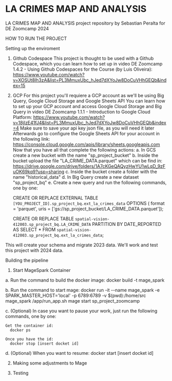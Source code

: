 # LA CRIMES MAP AND ANALYSIS
LA CRIMES MAP AND ANALYSIS project repository by Sebastian Peralta for DE Zoomcamp 2024

HOW TO RUN THE PROJECT

Setting up the enviroment

1) Github Codespace
This project is thought to be used with a Github Codespace, which you can learn how to set up in video DE Zoomcamp 1.4.2 - Using Github Codespaces for the Course (by Luis Oliveira):
https://www.youtube.com/watch?v=XOSUt8Ih3zA&list=PL3MmuxUbc_hJed7dXYoJw8DoCuVHhGEQb&index=15

2) GCP
For this project you'll requiere a GCP account as we'll be using Big Query, Google Cloud Storage and Google Sheets API
You can learn how to set up your GCP account and access Google Cloud Storage and Big Query in video DE Zoomcamp 1.1.1 - Introduction to Google Cloud Platform: https://www.youtube.com/watch?v=18jIzE41fJ4&list=PL3MmuxUbc_hJed7dXYoJw8DoCuVHhGEQb&index=4
Make sure to save your api key json file, as you will need it later
Afterwards go to configure the Google Sheets API for your account in the following link: https://console.cloud.google.com/apis/library/sheets.googleapis.com
Now that you have all that complete the following actions:
  a. In GCS create a new bucket with the name "sp_project_bucket"
  b. Inside the bucket upload the file "LA_CRIME_DATA.parquet" which can be find in: https://drive.google.com/drive/folders/1A7cKGeQAQyzHwYU1wLqD_9zFuOK69kq9?usp=sharing
  c. Inside the bucket create a folder with the name "historical_data"
  d. In Big Query create a new dataset "sp_project_bq"
  e. Create a new query and run the following commands, one by one:
    
    CREATE OR REPLACE EXTERNAL TABLE `[YOU_PROJECT_ID].sp_project_bq.ext_la_crimes_data` OPTIONS ( format = 'parquet', uris = ['gs://sp_project_bucket/LA_CRIME_DATA.parquet']);
    
    CREATE OR REPLACE TABLE `spatial-vision-412003.sp_project_bq.LA_CRIME_DATA` PARTITION BY DATE_REPORTED AS SELECT * FROM `spatial-vision-412003.sp_project_bq.ext_la_crimes_data`;
   
  This will create your schema and migrate 2023 data. We'll work and test this project with 2024 data.


Building the pipeline

1) Start MageSpark Container

  a. Run the command to build the docker image:
    docker build -t mage_spark

  b. Run the command to start mage:
    docker run -it --name mage_spark -e SPARK_MASTER_HOST='local' -p 6789:6789 -v $(pwd):/home/src mage_spark /app/run_app.sh mage start sp_project_zoomcamp

  c. (Optional) In case you want to pause your work, just run the following commands, one by one:

    Get the container id:
      docker ps

    Once you have the id:
      docker stop [insert docket id]

  d. (Optional) When you want to resume:
    docker start [insert docket id]

2) Making some adjustments to Mage


3) Testing